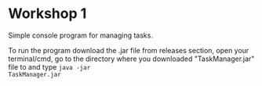 # Workshop 1
Simple console program for managing tasks.

To run the program download the .jar file from releases section, open your terminal/cmd, go to the directory where you downloaded "TaskManager.jar" file to and type <code>java -jar TaskManager.jar</code>

